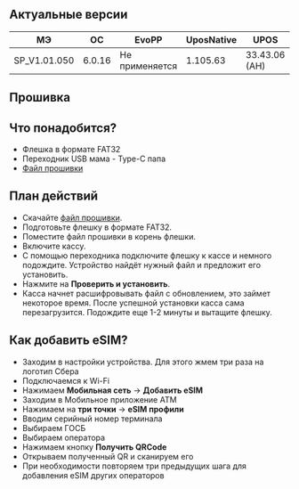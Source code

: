 <style>
   .markdown-content h2 {  
      margin-top: 2rem; 
      margin-bottom: 2rem; 
      font-size: 1.875rem; 
   }
   .markdown-content ul {
      list-style-type: disc; 
      font-size: 1.125rem; 
      display: flex; 
      flex-direction: column; 
      gap: 1rem; 
      padding-left: 20px; 
   }
   .markdown-content a:hover {
      text-decoration: underline;
   }
   .markdown-content table {
      min-width: 100%;
   }
   .markdown-content th {
      padding-left: 0.5rem;    
      padding-right: 0.5rem;   
      padding-top: 0.5rem;     
      padding-bottom: 0.5rem;  
      text-align: left;        
      font-size: 0.875rem;     
      line-height: 1.25rem;    
      font-weight: 500;        
      border: 1px solid;       
      border-color: #e5e7eb;
   }
   .markdown-content td {
      padding: 0.75rem 0.5rem;
      font-size: 0.875rem;
      line-height: 1.25rem;
      border: 1px solid #e5e7eb;
   }
   .markdown-content p {
      font-size: 1.125rem;
   }
</style>

## <a id="1">Актуальные версии</a>

| МЭ           | ОС     | EvoPP          | UposNative | UPOS          |
| ------------ | ------ | -------------- | ---------- | ------------- |
| SP_V1.01.050 | 6.0.16 | Не применяется | 1.105.63   | 33.43.06 (АН) |

## <a id="2">Прошивка</a>

## <a id="2.1" class="text-2xl">Что понадобится?</a>

- Флешка в формате FAT32
- Переходник USB мама - Type-C папа
- [Файл прошивки](https://drive.google.com/uc?export=download&id=1f0PLsnjJLSsyf8BjNS7pERTeJYn48JLp)

## <a id="2.2" class="text-2xl">План действий</a>

- Скачайте [файл прошивки](https://drive.google.com/uc?export=download&id=1zp8lapO00GubC86cOwkxooq8cZBRzLb5).
- Подготовьте флешку в формате FAT32.
- Поместите файл прошивки в корень флешки.
- Включите кассу.
- С помощью переходника подключите флешку к кассе и немного подождите. Устройство найдёт нужный файл и предложит его установить.
- Нажмите на **Проверить и установить**.
- Касса начнет расшифровывать файл с обновлением, это займет некоторое время. После успешной установки касса сама перезагрузится. Подождите еще 1-2 минуты и вытащите флешку.

## <a id="2.3" class="text-2xl">Как добавить eSIM?</a>

- Заходим в настройки устройства. Для этого жмем три раза на логотип Сбера
- Подключаемся к Wi-Fi
- Нажимаем **Мобильная сеть** → **Добавить eSIM**
- Заходим в Мобильное приложение АТМ
- Нажимаем на **три точки** → **eSIM профили**
- Вводим серийный номер терминала
- Выбираем ГОСБ
- Выбираем оператора
- Нажимаем кнопку **Получить QRCode**
- Открываем полученный QR и сканируем его
- При необходимости повторяем три предыдущих шага для добавления eSIM других операторов
